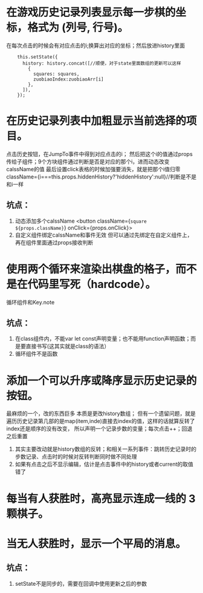 
# 在游戏历史记录列表显示每一步棋的坐标，格式为 (列号, 行号)。
在每次点击的时候会有对应点击的i;换算出对应的坐标；然后放进history里面
```
    this.setState({
      history: history.concat([//顺便，对于state里面数组的更新可以这样
        {
          squares: squares,
          zuobiaoIndex:zuobiaoArr[i]
        },
      ]),
    });
```


# 在历史记录列表中加粗显示当前选择的项目。
点击历史按钮，在JumpTo事件中得到对应点击的i；
然后把这个i的值通过props传给子组件；9个方块组件通过判断是否是对应的那个i，进而动态改变calssName的值
最后设置click表格的时候加强要消失，就是把那个i值归零
className={i===this.props.hiddenHistory?'hiddenHistory':null}//判断是不是和i一样
##  坑点：
1.  动态添加多个calssName
        <button className={`square ${props.className}`} onClick={props.onClick}>
2.  自定义组件绑定calssName和事件无效
        但可以通过先绑定在自定义组件上，再在组件里面通过props接收判断



#  使用两个循环来渲染出棋盘的格子，而不是在代码里写死（hardcode）。
循环组件和Key.note
## 坑点：
1. 在class组件内，不能var let const声明变量；也不能用function声明函数；而是要直接书写(这其实就是class的语法）
2. 循环组件不是函数




# 添加一个可以升序或降序显示历史记录的按钮。
最麻烦的一个，改的东西巨多
本质是更改history数组；
但有一个遗留问题，就是遍历历史记录第几部的是map(item,inde)直接去index的值，这样的话就算反转了index还是顺序的没有改变，
所以声明一个记录步数的变量；每次点击++；回退之后重置
1. 其实主要改动就是history数组的反转；和相关一系列事件：跳转历史记录时的步数记录、点击时的时候对反转判断同时做不同处理
2. 如果有点击之后不显示编辑，估计是点击事件中的history或者current的取值错了


# 每当有人获胜时，高亮显示连成一线的 3 颗棋子。
# 当无人获胜时，显示一个平局的消息。
## 坑点：
1. setState不是同步的，需要在回调中使用更新之后的参数












